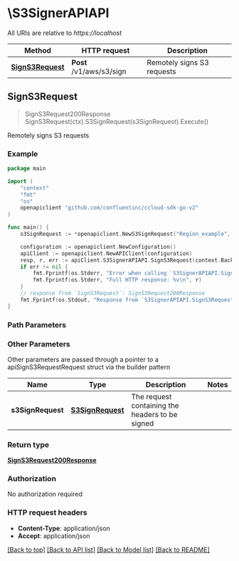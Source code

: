 # \S3SignerAPIAPI

All URIs are relative to *https://localhost*

Method | HTTP request | Description
------------- | ------------- | -------------
[**SignS3Request**](S3SignerAPIAPI.md#SignS3Request) | **Post** /v1/aws/s3/sign | Remotely signs S3 requests



## SignS3Request

> SignS3Request200Response SignS3Request(ctx).S3SignRequest(s3SignRequest).Execute()

Remotely signs S3 requests

### Example

```go
package main

import (
	"context"
	"fmt"
	"os"
	openapiclient "github.com/confluentinc/ccloud-sdk-go-v2"
)

func main() {
	s3SignRequest := *openapiclient.NewS3SignRequest("Region_example", "Uri_example", "Method_example", *openapiclient.NewS3Headers()) // S3SignRequest | The request containing the headers to be signed

	configuration := openapiclient.NewConfiguration()
	apiClient := openapiclient.NewAPIClient(configuration)
	resp, r, err := apiClient.S3SignerAPIAPI.SignS3Request(context.Background()).S3SignRequest(s3SignRequest).Execute()
	if err != nil {
		fmt.Fprintf(os.Stderr, "Error when calling `S3SignerAPIAPI.SignS3Request``: %v\n", err)
		fmt.Fprintf(os.Stderr, "Full HTTP response: %v\n", r)
	}
	// response from `SignS3Request`: SignS3Request200Response
	fmt.Fprintf(os.Stdout, "Response from `S3SignerAPIAPI.SignS3Request`: %v\n", resp)
}
```

### Path Parameters



### Other Parameters

Other parameters are passed through a pointer to a apiSignS3RequestRequest struct via the builder pattern


Name | Type | Description  | Notes
------------- | ------------- | ------------- | -------------
 **s3SignRequest** | [**S3SignRequest**](S3SignRequest.md) | The request containing the headers to be signed | 

### Return type

[**SignS3Request200Response**](SignS3Request200Response.md)

### Authorization

No authorization required

### HTTP request headers

- **Content-Type**: application/json
- **Accept**: application/json

[[Back to top]](#) [[Back to API list]](../README.md#documentation-for-api-endpoints)
[[Back to Model list]](../README.md#documentation-for-models)
[[Back to README]](../README.md)

